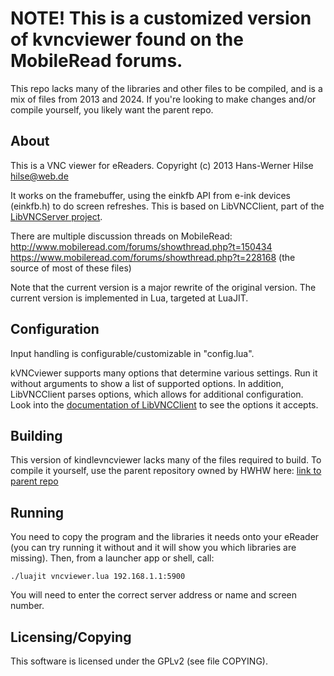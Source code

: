 # NOTE! This is a customized version of kvncviewer found on the MobileRead forums.
This repo lacks many of the libraries and other files to be compiled, and is a mix of files from 2013 and 2024. If you're looking to make changes and/or compile yourself, you likely want the parent repo.

## About

This is a VNC viewer for eReaders.
Copyright (c) 2013 Hans-Werner Hilse <hilse@web.de>

It works on the framebuffer, using the einkfb API from e-ink devices (einkfb.h) to do screen refreshes.
This is based on LibVNCClient, part of the [LibVNCServer project](https://libvnc.github.io/).


There are multiple discussion threads on MobileRead:
http://www.mobileread.com/forums/showthread.php?t=150434
https://www.mobileread.com/forums/showthread.php?t=228168 (the source of most of these files)

Note that the current version is a major rewrite of the original version.
The current version is implemented in Lua, targeted at LuaJIT.


## Configuration

Input handling is configurable/customizable in "config.lua".

kVNCviewer supports many options that determine various settings. Run it without arguments to show a list of supported options. In addition, LibVNCClient parses options, which allows for additional configuration. Look into the [documentation of LibVNCClient](https://libvnc.github.io/doc/html/group__libvncclient__api.html#gabb2299d1644f3cf38544eb97d2356475) to see the options it accepts.


## Building

This version of kindlevncviewer lacks many of the files required to build. To compile it yourself, use the parent repository owned by HWHW here: [link to parent repo](https://github.com/hwhw/kindlevncviewer)

## Running

You need to copy the program and the libraries it needs onto your eReader (you can try running it without and it will show you which libraries are missing). Then, from a launcher app or shell, call:

```
./luajit vncviewer.lua 192.168.1.1:5900
```

You will need to enter the correct server address or name and screen number.


## Licensing/Copying

This software is licensed under the GPLv2 (see file COPYING).
